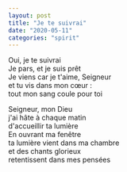```yaml
---
layout: post
title: "Je te suivrai"
date: "2020-05-11"
categories: "spirit"
---
```


Oui, je te suivrai  
Je pars, et je suis prêt  
Je viens car je t'aime, Seigneur  
et tu vis dans mon cœur :  
tout mon sang coule pour toi  

Seigneur, mon Dieu  
j'ai hâte à chaque matin  
d'accueillir ta lumière  
En ouvrant ma fenêtre  
ta lumière vient dans ma chambre  
et des chants glorieux  
retentissent dans mes pensées  
